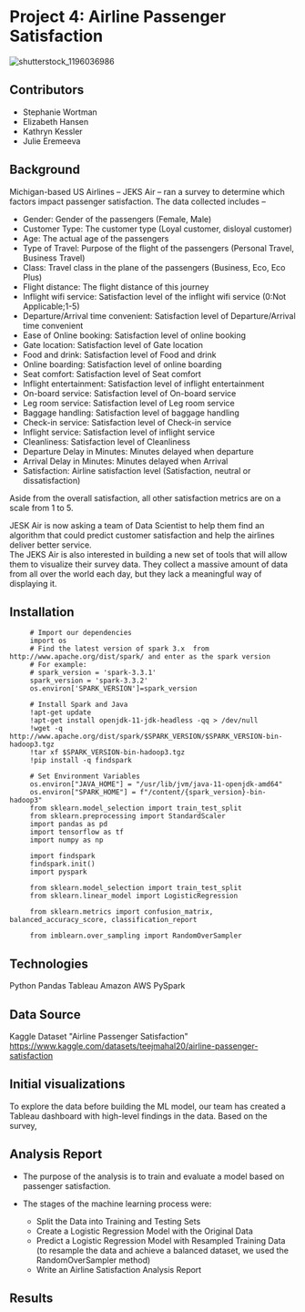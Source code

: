 # Project 4: Airline Passenger Satisfaction
![shutterstock_1196036986](https://github.com/hi8julie/project-4/assets/118202453/3312c8da-d46d-448b-8806-85515c4f8631)

## Contributors 
* Stephanie Wortman
* Elizabeth Hansen
* Kathryn Kessler
* Julie Eremeeva

## Background 
Michigan-based US Airlines – JEKS Air – ran a survey to determine which factors impact passenger satisfaction. 
The data collected includes – 
 * Gender: Gender of the passengers (Female, Male)
 * Customer Type: The customer type (Loyal customer, disloyal customer)
 * Age: The actual age of the passengers
 * Type of Travel: Purpose of the flight of the passengers (Personal Travel, Business Travel)
 * Class: Travel class in the plane of the passengers (Business, Eco, Eco Plus)
 * Flight distance: The flight distance of this journey
 * Inflight wifi service: Satisfaction level of the inflight wifi service (0:Not Applicable;1-5)
 * Departure/Arrival time convenient: Satisfaction level of Departure/Arrival time convenient
 * Ease of Online booking: Satisfaction level of online booking
 * Gate location: Satisfaction level of Gate location
 * Food and drink: Satisfaction level of Food and drink
 * Online boarding: Satisfaction level of online boarding
 * Seat comfort: Satisfaction level of Seat comfort
 * Inflight entertainment: Satisfaction level of inflight entertainment
 * On-board service: Satisfaction level of On-board service
 * Leg room service: Satisfaction level of Leg room service
 * Baggage handling: Satisfaction level of baggage handling
 * Check-in service: Satisfaction level of Check-in service
 * Inflight service: Satisfaction level of inflight service
 * Cleanliness: Satisfaction level of Cleanliness
 * Departure Delay in Minutes: Minutes delayed when departure
 * Arrival Delay in Minutes: Minutes delayed when Arrival
 * Satisfaction: Airline satisfaction level (Satisfaction, neutral or dissatisfaction)

Aside from the overall satisfaction, all other satisfaction metrics are on a scale from 1 to 5.

JESK Air is now asking a team of Data Scientist to help them find an algorithm that could predict customer satisfaction and help the airlines deliver better service.  
The JEKS Air is also interested in building a new set of tools that will allow them to visualize their survey data. They collect a massive amount of data from all over the world each day, but they lack a meaningful way of displaying it. 

## Installation
         # Import our dependencies
         import os
         # Find the latest version of spark 3.x  from http://www.apache.org/dist/spark/ and enter as the spark version
         # For example:
         # spark_version = 'spark-3.3.1'
         spark_version = 'spark-3.3.2'
         os.environ['SPARK_VERSION']=spark_version

         # Install Spark and Java
         !apt-get update
         !apt-get install openjdk-11-jdk-headless -qq > /dev/null
         !wget -q http://www.apache.org/dist/spark/$SPARK_VERSION/$SPARK_VERSION-bin-hadoop3.tgz
         !tar xf $SPARK_VERSION-bin-hadoop3.tgz
         !pip install -q findspark

         # Set Environment Variables
         os.environ["JAVA_HOME"] = "/usr/lib/jvm/java-11-openjdk-amd64"
         os.environ["SPARK_HOME"] = f"/content/{spark_version}-bin-hadoop3"
         from sklearn.model_selection import train_test_split
         from sklearn.preprocessing import StandardScaler
         import pandas as pd
         import tensorflow as tf
         import numpy as np

         import findspark
         findspark.init() 
         import pyspark
         
         from sklearn.model_selection import train_test_split
         from sklearn.linear_model import LogisticRegression
         
         from sklearn.metrics import confusion_matrix, balanced_accuracy_score, classification_report
         
         from imblearn.over_sampling import RandomOverSampler

## Technologies 
Python Pandas
Tableau
Amazon AWS
PySpark 

## Data Source 
Kaggle Dataset "Airline Passenger Satisfaction" https://www.kaggle.com/datasets/teejmahal20/airline-passenger-satisfaction

## Initial visualizations
To explore the data before building the ML model, our team has created a Tableau dashboard with high-level findings in the data. Based on the survey, 


## Analysis Report
* The purpose of the analysis is to train and evaluate a model based on passenger satisfaction. 
* The stages of the machine learning process were: 

  - Split the Data into Training and Testing Sets
  - Create a Logistic Regression Model with the Original Data
  - Predict a Logistic Regression Model with Resampled Training Data (to resample the data and achieve a balanced dataset, we used the RandomOverSampler method)
  - Write an Airline Satisfaction Analysis Report

## Results
